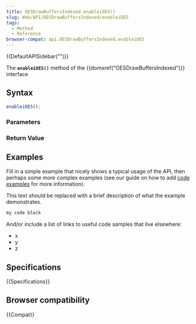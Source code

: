 ```yaml
---
title: OESDrawBuffersIndexed.enableiOES()
slug: Web/API/OESDrawBuffersIndexed/enableiOES
tags:
  - Method
  - Reference
browser-compat: api.OESDrawBuffersIndexed.enableiOES
---
```

{{DefaultAPISidebar("")}}

The **`enableiOES()`** method of the {{domxref("OESDrawBuffersIndexed")}} interface 

## Syntax

```js
enableiOES();
```

### Parameters



### Return Value



## Examples

Fill in a simple example that nicely shows a typical usage of the API, then perhaps some more complex examples (see our guide on how to add [code examples](/en-US/docs/MDN/Contribute/Structures/Code_examples) for more information).

This text should be replaced with a brief description of what the example demonstrates.

```js
my code block
```

And/or include a list of links to useful code samples that live elsewhere:

*   x
*   y
*   z

## Specifications

{{Specifications}}

## Browser compatibility

{{Compat}}

